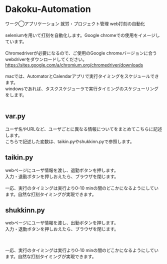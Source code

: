 # Dakoku-Automation
ワーク◯アプリケーション 就労・プロジェクト管理 web打刻の自動化
<br>
<br>
seleniumを用いて打刻を自動化します。Google chromeでの使用をイメージしています。
<br>
<br>
Chromedriverが必要になるので、ご使用のGoogle chromeバージョンに合うwebdriverをダウンロードしてください。
<br>
https://sites.google.com/a/chromium.org/chromedriver/downloads
<br>
<br>
macでは、AutomatorとCalendarアプリで実行タイミングをスケジュールできます。
<br>
windowsであれば、タスクスケジューラで実行タイミングのスケジューリングをします。
<br>
<br>

## var.py
ユーザ名やURLなど、ユーザごとに異なる情報についてをまとめてこちらに記述します。
<br>
こちらで記述した変数は、taikin.pyやshukkinn.pyで参照します。
<br>
## taikin.py
webページにユーザ情報を渡し、退勤ボタンを押します。
<br>
入力・退勤ボタンを押しおえたら、ブラウザを閉じます。
<br>
<br>
一応、実行のタイミングは実行より0-10 minの間のどこかになるようにしています。自然な打刻タイミングが実現できます。

## shukkinn.py
webページにユーザ情報を渡し、出勤ボタンを押します。
<br>
入力・退勤ボタンを押しおえたら、ブラウザを閉じます。

<br>
<br>
一応、実行のタイミングは実行より0-10 minの間のどこかになるようにしています。自然な打刻タイミングが実現できます。

